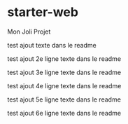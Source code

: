 # starter-web
Mon Joli Projet

test ajout texte dans le readme

test ajout 2e ligne texte dans le readme

test ajout 3e ligne texte dans le readme

test ajout 4e ligne texte dans le readme

test ajout 5e ligne texte dans le readme

test ajout 6e ligne texte dans le readme
